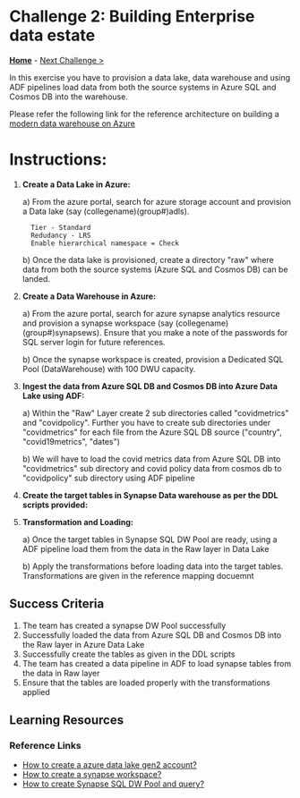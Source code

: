 # Challenge 2: Building Enterprise data estate

**[Home](../README.md)** - [Next Challenge >](./02-Provision.md)

In this exercise you have to provision a data lake, data warehouse and using ADF pipelines load data from both the source systems in Azure SQL and Cosmos DB into the warehouse.

Please refer the following link for the reference architecture on building a [modern data warehouse on Azure](https://learn.microsoft.com/en-us/azure/architecture/example-scenario/data/data-warehouse)


# Instructions:

1. **Create a Data Lake in Azure:**

   a) From the azure portal, search for azure storage account  and provision a Data lake (say (collegename)(group#)adls). 
   
         Tier - Standard
         Redudancy - LRS
         Enable hierarchical namespace = Check
      
   
   b) Once the data lake is provisioned, create a directory "raw" where data from both the source systems (Azure SQL and Cosmos DB) can be landed.
   

2. **Create a Data Warehouse in Azure:**

   a) From the azure portal, search for azure synapse analytics resource and provision a synapse workspace (say (collegename)(group#)synapsews). Ensure that you make a note of the passwords for SQL server login for future references. 
   
   b) Once the synapse workspace is created, provision a Dedicated SQL Pool (DataWarehouse) with 100 DWU capacity. 
   

2. **Ingest the data from Azure SQL DB and Cosmos DB into Azure Data Lake using ADF:**

   a) Within the "Raw" Layer create 2 sub directories called "covidmetrics" and "covidpolicy". Further you have to create sub directories under "covidmetrics" for each file from the Azure SQL DB source ("country", "covid19metrics", "dates")
   
   b) We will have to load the covid metrics data from Azure SQL DB into "covidmetrics" sub directory and covid policy data from cosmos db to "covidpolicy" sub directory using ADF pipeline


3. **Create the target tables in Synapse Data warehouse as per the DDL scripts provided:** 


4. **Transformation and Loading:**

   a) Once the target tables in Synapse SQL DW Pool are ready, using a ADF pipeline load them from the data in the Raw layer in Data Lake
   
   b) Apply the transformations before loading data into the target tables. Transformations are given in the reference mapping docuemnt 


## Success Criteria 

1. The team has created a synapse DW Pool successfully
2. Successfully loaded the data from Azure SQL DB and Cosmos DB into the Raw layer in Azure Data Lake
3. Successfully create the tables as given in the DDL scripts
4. The team has created a data pipeline in ADF to load synapse tables from the data in Raw layer
5. Ensure that the tables are loaded properly with the transformations applied

## Learning Resources

### Reference Links

- [How to create a azure data lake gen2 account?](https://learn.microsoft.com/en-us/azure/storage/blobs/create-data-lake-storage-account)
- [How to create a synapse workspace?](https://learn.microsoft.com/en-us/azure/synapse-analytics/quickstart-create-workspace)
- [How to create Synapse SQL DW Pool and query?](https://learn.microsoft.com/en-us/azure/synapse-analytics/sql-data-warehouse/create-data-warehouse-portal)
